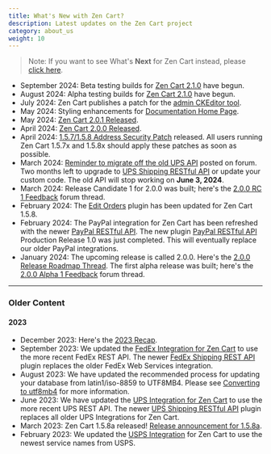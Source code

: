 ```yaml
---
title: What's New with Zen Cart?
description: Latest updates on the Zen Cart project
category: about_us
weight: 10
---
```


> Note: If you want to see What's **Next** for Zen Cart instead, please [click here](/release/whatsnext/).

- September 2024: Beta testing builds for [Zen Cart 2.1.0](/release/whatsnew_2.1.0/) have begun.
- August 2024: Alpha testing builds for [Zen Cart 2.1.0](/release/whatsnew_2.1.0/) have begun.
- July 2024: Zen Cart publishes a patch for the [admin CKEditor tool](https://www.zen-cart.com/downloads.php?do=file&id=1098).
- May 2024: Styling enhancements for [Documentation Home Page](https://docs.zen-cart.com/).
- May 2024: [Zen Cart 2.0.1 Released](https://www.zen-cart.com/showthread.php?230139-Zen-Cart-2-0-1-Released).
- April 2024: [Zen Cart 2.0.0 Released](https://www.zen-cart.com/showthread.php?230040-Zen-Cart-2-0-0-Released).
- April 2024: [1.5.7/1.5.8 Address Security Patch](https://www.zen-cart.com/showthread.php?230032-Security-patch-for-Zen-Cart-v1-5-7-series-and-v1-5-8-series) released.  All users running Zen Cart 1.5.7x and 1.5.8x should apply these patches as soon as possible. 
- March 2024: [Reminder to migrate off the old UPS API](https://www.zen-cart.com/showthread.php?229812-UPS-XML-will-stop-working-June-2024-(here-s-new-OAUTH-module)&p=1399614#post1399614) posted on forum.  Two months left to upgrade to [UPS Shipping RESTful API](https://www.zen-cart.com/downloads.php?do=file&id=2374) or update your custom code.  The old API will stop working on  **June 3, 2024**.
- March 2024: Release Candidate 1 for 2.0.0 was built; here's the [2.0.0 RC 1 Feedback](https://www.zen-cart.com/showthread.php?229991-Feedback-on-2-0-0-rc1) forum thread. 
- February 2024: The [Edit Orders](https://www.zen-cart.com/downloads.php?do=file&id=1513) plugin has been updated for Zen Cart 1.5.8.
- February 2024: The PayPal integration for Zen Cart has been refreshed with the newer [PayPal RESTful API](/user/payment/paypal_restful/).  The new plugin [PayPal RESTful API](https://www.zen-cart.com/downloads.php?do=file&id=2382) Production Release 1.0 was just completed.  This will eventually replace our older PayPal integrations. 
- January 2024: The upcoming release is called 2.0.0.  Here's the [2.0.0 Release Roadmap Thread](https://www.zen-cart.com/showthread.php?229610-The-next-release-Zen-Cart-2-0-0).  The first alpha release was built; here's the [2.0.0 Alpha 1 Feedback](https://www.zen-cart.com/showthread.php?229906-Feedback-on-2-0-0-alpha1) forum thread. 

---

### Older Content

#### 2023
- December 2023: Here's the [2023 Recap](https://www.zen-cart.com/showthread.php?229885-2023-Recap).
- September 2023: We updated the [FedEx Integration for Zen Cart](/user/shipping/fedex/) to use the more recent FedEx REST API.  The newer [FedEx Shipping REST API](https://www.zen-cart.com/downloads.php?do=file&id=2375) plugin replaces the older FedEx Web Services integration. 
- August 2023: We have updated the recommended process for updating your database from latin1/iso-8859 to UTF8MB4.  Please see [Converting to utf8mb4](/user/upgrading/convert_to_utf8/) for more information.
- June 2023: We have updated the [UPS Integration for Zen Cart](/user/shipping/ups/) to use the more recent UPS REST API.  The newer [UPS Shipping RESTful API](https://www.zen-cart.com/downloads.php?do=file&id=2374) plugin replaces all older UPS Integrations for Zen Cart. 
- March 2023: Zen Cart 1.5.8a released!  [Release announcement for 1.5.8a](https://www.zen-cart.com/showthread.php?229371-Zen-Cart-1-5-8a-Released).
- February 2023: We updated the [USPS Integration](https://www.zen-cart.com/downloads.php?do=file&id=1292) for Zen Cart to use the newest service names from USPS.  
